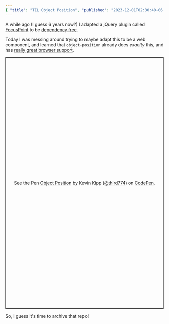 ```yaml
---
{ "title": "TIL Object Position", "published": "2023-12-01T02:30:40-06:00" }
---
```


A while ago (I guess 6 years now?) I adapted a jQuery plugin called [FocusPoint](https://github.com/jonom/jquery-focuspoint) to be [dependency free](https://github.com/third774/image-focus).

Today I was messing around trying to maybe adapt this to be a web component, and learned that `object-position` already does _exaclty_ this, and has [really great browser support](https://caniuse.com/?search=object-position).

<p class="codepen" data-height="800" data-default-tab="result" data-slug-hash="OJdBQjW" data-user="third774" style="height: 800px; box-sizing: border-box; display: flex; align-items: center; justify-content: center; border: 2px solid; margin: 1em 0; padding: 1em;">
  <span>See the Pen <a href="https://codepen.io/third774/pen/OJdBQjW">
  Object Position</a> by Kevin Kipp (<a href="https://codepen.io/third774">@third774</a>)
  on <a href="https://codepen.io">CodePen</a>.</span>
</p>
<script async src="https://cpwebassets.codepen.io/assets/embed/ei.js"></script>

So, I guess it's time to archive that repo!
